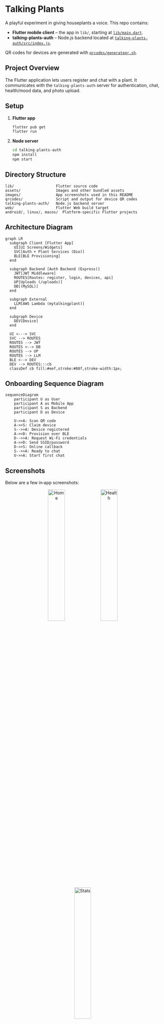 # Talking Plants

A playful experiment in giving houseplants a voice. This repo contains:

* **Flutter mobile client** – the app in `lib/`, starting at [`lib/main.dart`](lib/main.dart).
* **talking-plants-auth** – Node.js backend located at [`talking-plants-auth/src/index.js`](talking-plants-auth/src/index.js).

QR codes for devices are generated with [`qrcodes/generateqr.sh`](qrcodes/generateqr.sh).

## Project Overview

The Flutter application lets users register and chat with a plant. It communicates with the
`talking-plants-auth` server for authentication, chat, health/mood data, and photo upload.

## Setup

1. **Flutter app**
   ```bash
   flutter pub get
   flutter run
   ```

2. **Node server**
   ```bash
   cd talking-plants-auth
   npm install
   npm start
   ```

## Directory Structure

```
lib/                   Flutter source code
assets/                Images and other bundled assets
images/                App screenshots used in this README
qrcodes/               Script and output for device QR codes
talking-plants-auth/   Node.js backend server
web/                   Flutter Web build target
android/, linux/, macos/  Platform‑specific Flutter projects
```

## Architecture Diagram

```mermaid
graph LR
  subgraph Client [Flutter App]
    UI[UI Screens/Widgets]
    SVC[Auth + Plant Services (Dio)]
    BLE[BLE Provisioning]
  end

  subgraph Backend [Auth Backend (Express)]
    JWT[JWT Middleware]
    ROUTES[Routes: register, login, devices, api]
    UP[Uploads (/uploads)]
    DB[(MySQL)]
  end

  subgraph External
    LLM[AWS Lambda (mytalkingplant)]
  end

  subgraph Device
    DEV[Device]
  end

  UI <---> SVC
  SVC --> ROUTES
  ROUTES --> JWT
  ROUTES <--> DB
  ROUTES --> UP
  ROUTES --> LLM
  BLE <--> DEV
  DEV --> ROUTES:::cb
  classDef cb fill:#eef,stroke:#88f,stroke-width:1px;
```

## Onboarding Sequence Diagram

```mermaid
sequenceDiagram
    participant U as User
    participant A as Mobile App
    participant S as Backend
    participant D as Device

    U->>A: Scan QR code
    A->>S: Claim device
    S-->>A: Device registered
    A->>D: Provision over BLE
    D-->>A: Request Wi‑Fi credentials
    A->>D: Send SSID/password
    D->>S: Online callback
    S-->>A: Ready to chat
    U->>A: Start first chat
```

## Screenshots

Below are a few in‑app screenshots:

<p align="center">
  <img src="images/home.PNG" alt="Home" width="33%" />
  <img src="images/health.PNG" alt="Health" width="33%" />
  <img src="images/stats.PNG" alt="Stats" width="33%" />
  
</p>

## Chat

- **Send**: Mobile app calls `POST /api/chat` with `{ device_id, text }` and displays the returned `reply`.
- **History**: Mobile app loads history via `GET /api/chat/history?device_id=...` and renders the list in the chat pane.
  - Note: The history endpoint reads from the `messages` table. Message persistence on send may be handled by another component in your deployment.

## Photo Upload

- Endpoint: `POST /api/plants/photo` (multipart/form-data)
  - Fields: `device_id`, `plant_id`, optional `avatar_name`, and `photo` file
  - On success, updates caretaker with plant info and stores the image. Files are served from `/uploads/...`.

## Health & Mood

- Latest health snapshot: `GET /api/health/latest?device_id=...`
  - Returns `current_mood` buckets and flags: `status_checked`, `streak_claimed`.
- Mark checked: `POST /api/health/mark-checked` with `{ device_id }` to set today’s `status_checked = 1`.
- Claim streak: `POST /api/health/claim-streak` with `{ device_id }` to update user streaks.
- Current streak: `GET /api/health/current-streak?device_id=...` → `{ current_streak }`.
- Last 30 days chart data: `GET /api/personality-evolution?device_id=...` → daily sensor-derived values.

## Database Schema

```mermaid
erDiagram
    USERS {
        string id
        string email
        string passwordHash
    }
    DEVICES {
        string id
        boolean claimed
        string claim_token
        boolean online
    }
    CARETAKER {
        string user_id
        string device_id
        string plant_id
        boolean device_synced
        string photo_url
    }
    MESSAGES {
        string id
        string user_id
        string plant_id
        string role
        string message_text
        datetime created_at
    }
    PERSONALITY_EVOLUTION {
        string id
        string device_id
        string plant_id
        datetime timestamp
        json sensor_readings
        json current_mood
    }
    STREAK {
        string id
        string user_id
        string device_id
        string plant_id
        int current_streak
        int longest_streak
        date last_date
    }
    USERS ||--o{ CARETAKER : ""
    DEVICES ||--o{ CARETAKER : ""
    USERS ||--o{ MESSAGES : ""
    CARETAKER ||--o{ MESSAGES : ""
    CARETAKER ||--o{ PERSONALITY_EVOLUTION : ""
    CARETAKER ||--o{ STREAK : ""
```

---
This repo's most important files are [`lib/main.dart`](lib/main.dart),
[`lib/services/plant_service.dart`](lib/services/plant_service.dart),
[`talking-plants-auth/src/index.js`](talking-plants-auth/src/index.js), and
[`sketch_v2/sketch_v2.ino`](sketch_v2/sketch_v2.ino).
